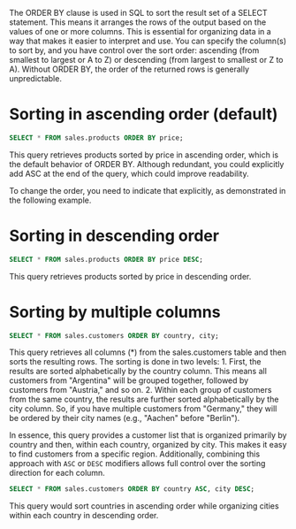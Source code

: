 The ORDER BY clause is used in SQL to sort the result set of a SELECT statement. This means it arranges the rows of the output based on the values of one or more columns. This is essential for organizing data in a way that makes it easier to interpret and use. You can specify the column(s) to sort by, and you have control over the sort order: ascending (from smallest to largest or A to Z) or descending (from largest to smallest or Z to A). Without ORDER BY, the order of the returned rows is generally unpredictable. 

# Sorting in ascending order (default)

```sql
SELECT * FROM sales.products ORDER BY price;
```

This query retrieves products sorted by price in ascending order, which is the default behavior of ORDER BY. 
Although redundant, you could explicitly add ASC at the end of the query, which could improve readability. 

To change the order, you need to indicate that explicitly, as demonstrated in the following example. 

# Sorting in descending order

```sql
SELECT * FROM sales.products ORDER BY price DESC;
```

This query retrieves products sorted by price in descending order.

# Sorting by multiple columns

```sql
SELECT * FROM sales.customers ORDER BY country, city;
```

This query retrieves all columns (*) from the sales.customers table and then sorts the resulting rows.
The sorting is done in two levels:
    1. First, the results are sorted alphabetically by the country column. This means all customers from "Argentina" will be grouped together, followed by customers from "Austria," and so on. 
    2. Within each group of customers from the same country, the results are further sorted alphabetically by the city column. So, if you have multiple customers from "Germany," they will be ordered by their city names (e.g., "Aachen" before "Berlin"). 

In essence, this query provides a customer list that is organized primarily by country and then, within each country, organized by city. This makes it easy to find customers from a specific region. 
Additionally, combining this approach with `ASC` or `DESC` modifiers allows full control over the sorting direction for each column.  

```sql
SELECT * FROM sales.customers ORDER BY country ASC, city DESC;
```

This query would sort countries in ascending order while organizing cities within each country in descending order. 